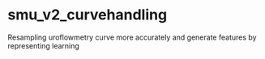 # smu_v2_curvehandling
Resampling uroflowmetry curve more accurately and generate features by representing learning
